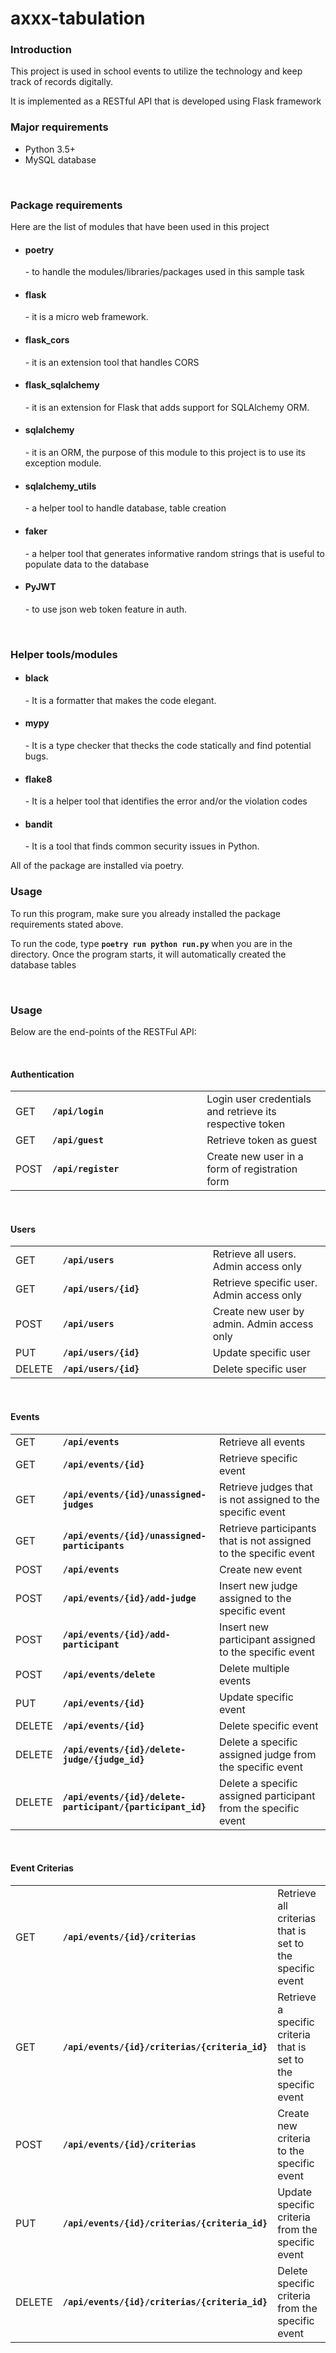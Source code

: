 # axxx-tabulation

<h3>Introduction</h3>
<p>This project is used in school events to utilize the technology and keep track of records digitally.</p>
<p>It is implemented as a RESTful API that is developed using Flask framework</p>

<h3>Major requirements</h3>
<ul>
  <li>Python 3.5+</li>
  <li>MySQL database</li>
</ul>

<br/>
<h3>Package requirements</h3>
<p>Here are the list of modules that have been used in this project</p>
<ul>
  <li><h4>poetry</h4> - to handle the modules/libraries/packages used in this sample task</li>
  <li><h4>flask</h4> - it is a micro web framework.</li>
  <li><h4>flask_cors</h4> - it is an extension tool that handles CORS</li>
  <li><h4>flask_sqlalchemy</h4> - it is an extension for Flask that adds support for SQLAlchemy ORM.</li>
  <li><h4>sqlalchemy</h4> - it is an ORM, the purpose of this module to this project is to use its exception module.</li>
  <li><h4>sqlalchemy_utils</h4> - a helper tool to handle database, table creation</li>
  <li><h4>faker</h4> - a helper tool that generates informative random strings that is useful to populate data to the database</li>
  <li><h4>PyJWT</h4> - to use json web token feature in auth.</li>
</ul>

<br/>
<h3>Helper tools/modules</h3>
<ul>
  <li><h4>black</h4> - It is a formatter that makes the code elegant.</li>
  <li><h4>mypy</h4> - It is a type checker that thecks the code statically and find potential bugs.</li>
  <li><h4>flake8</h4> - It is a helper tool that identifies the error and/or the violation codes </li>
  <li><h4>bandit</h4> - It is a tool that finds common security issues in Python.</li>
</ul>
<p>All of the package are installed via poetry.</p>

<h3>Usage</h3>
<p>To run this program, make sure you already installed the package requirements stated above.</p>
<p>To run the code, type <strong><code>poetry run python run.py</code></strong> when you are in the directory. 
Once the program starts, it will automatically created the database tables</p>

<br/>

<h3>Usage</h3>
<p>Below are the end-points of the RESTFul API:</p>
<br/>

<h4>Authentication</h4>
<table>
  <tr>
    <td>GET</td>
    <td width="50%"><strong><code>/api/login</code></strong></td>
    <td width="40%">Login user credentials and retrieve its respective token</td>
  </tr>
  <tr>
    <td>GET</td>
    <td width="50%"><strong><code>/api/guest</code></strong></td>
    <td width="40%">Retrieve token as guest</td>
  </tr>
  <tr>
    <td>POST</td>
    <td width="50%"><strong><code>/api/register</code></strong></td>
    <td width="40%">Create new user in a form of registration form</td>
  </tr>
</table>
<br/>

<h4>Users</h4>
<table>
  <tr>
    <td>GET</td>
    <td width="50%"><strong><code>/api/users</code></strong></td>
    <td width="40%">Retrieve all users. Admin access only</td>
  </tr>
  <tr>
    <td>GET</td>
    <td width="50%"><strong><code>/api/users/{id}</code></strong></td>
    <td width="40%">Retrieve specific user. Admin access only</td>
  </tr>
  <tr>
    <td>POST</td>
    <td width="50%"><strong><code>/api/users</code></strong></td>
    <td width="40%">Create new user by admin. Admin access only</td>
  </tr>
  <tr>
    <td>PUT</td>
    <td width="50%"><strong><code>/api/users/{id}</code></strong></td>
    <td width="40%">Update specific user</td>
  </tr>
  <tr>
    <td>DELETE</td>
    <td width="50%"><strong><code>/api/users/{id}</code></strong></td>
    <td width="40%">Delete specific user</td>
  </tr>
</table>
<br/>

<h4>Events</h4>
<table>
  <tr>
    <td>GET</td>
    <td width="50%"><strong><code>/api/events</code></strong></td>
    <td width="40%">Retrieve all events</td>
  </tr>
  <tr>
    <td>GET</td>
    <td width="50%"><strong><code>/api/events/{id}</code></strong></td>
    <td width="40%">Retrieve specific event</td>
  </tr>
  <tr>
    <td>GET</td>
    <td width="50%"><strong><code>/api/events/{id}/unassigned-judges</code></strong></td>
    <td width="40%">Retrieve judges that is not assigned to the specific event</td>
  </tr>
  <tr>
    <td>GET</td>
    <td width="50%"><strong><code>/api/events/{id}/unassigned-participants</code></strong></td>
    <td width="40%">Retrieve participants that is not assigned to the specific event</td>
  </tr>
  <tr>
    <td>POST</td>
    <td width="50%"><strong><code>/api/events</code></strong></td>
    <td width="40%">Create new event</td>
  </tr>
  <tr>
    <td>POST</td>
    <td width="50%"><strong><code>/api/events/{id}/add-judge</code></strong></td>
    <td width="40%">Insert new judge assigned to the specific event</td>
  </tr>
  <tr>
    <td>POST</td>
    <td width="50%"><strong><code>/api/events/{id}/add-participant</code></strong></td>
    <td width="40%">Insert new participant assigned to the specific event</td>
  </tr>
  <tr>
    <td>POST</td>
    <td width="50%"><strong><code>/api/events/delete</code></strong></td>
    <td width="40%">Delete multiple events</td>
  </tr>
  <tr>
    <td>PUT</td>
    <td width="50%"><strong><code>/api/events/{id}</code></strong></td>
    <td width="40%">Update specific event</td>
  </tr>
  <tr>
    <td>DELETE</td>
    <td width="50%"><strong><code>/api/events/{id}</code></strong></td>
    <td width="40%">Delete specific event</td>
  </tr>
  <tr>
    <td>DELETE</td>
    <td width="50%"><strong><code>/api/events/{id}/delete-judge/{judge_id}</code></strong></td>
    <td width="40%">Delete a specific assigned judge from the specific event</td>
  </tr>
  <tr>
    <td>DELETE</td>
    <td width="50%"><strong><code>/api/events/{id}/delete-participant/{participant_id}</code></strong></td>
    <td width="40%">Delete a specific assigned participant from the specific event</td>
  </tr>
</table>
<br/>

<h4>Event Criterias</h4>
<table>
  <tr>
    <td>GET</td>
    <td width="50%"><strong><code>/api/events/{id}/criterias</code></strong></td>
    <td width="40%">Retrieve all criterias that is set to the specific event</td>
  </tr>
  <tr>
    <td>GET</td>
    <td width="50%"><strong><code>/api/events/{id}/criterias/{criteria_id}</code></strong></td>
    <td width="40%">Retrieve a specific criteria that is set to the specific event</td>
  </tr>
  <tr>
    <td>POST</td>
    <td width="50%"><strong><code>/api/events/{id}/criterias</code></strong></td>
    <td width="40%">Create new criteria to the specific event</td>
  </tr>
  <tr>
    <td>PUT</td>
    <td width="50%"><strong><code>/api/events/{id}/criterias/{criteria_id}</code></strong></td>
    <td width="40%">Update specific criteria from the specific event</td>
  </tr>
  <tr>
    <td>DELETE</td>
    <td width="50%"><strong><code>/api/events/{id}/criterias/{criteria_id}</code></strong></td>
    <td width="40%">Delete specific criteria from the specific event</td>
  </tr>
</table>
